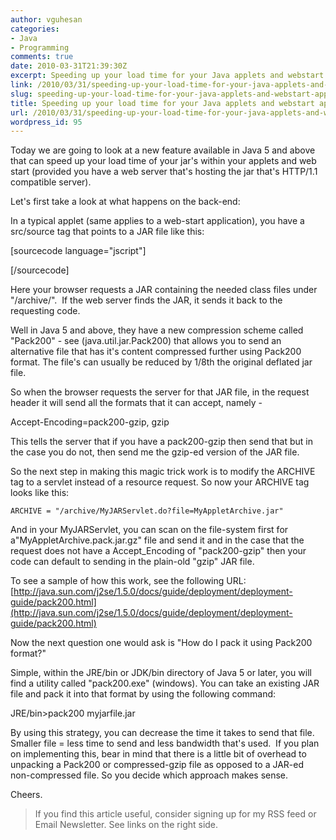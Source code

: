 ```yaml
---
author: vguhesan
categories:
- Java
- Programming
comments: true
date: 2010-03-31T21:39:30Z
excerpt: Speeding up your load time for your Java applets and webstart applications
link: /2010/03/31/speeding-up-your-load-time-for-your-java-applets-and-webstart-applications/
slug: speeding-up-your-load-time-for-your-java-applets-and-webstart-applications
title: Speeding up your load time for your Java applets and webstart applications
url: /2010/03/31/speeding-up-your-load-time-for-your-java-applets-and-webstart-applications/
wordpress_id: 95
---
```


Today we are going to look at a new feature available in Java 5 and above that can speed up your load time of your jar's within your applets and web start (provided you have a web server that's hosting the jar that's HTTP/1.1 compatible server).

Let's first take a look at what happens on the back-end:

In a typical applet (same applies to a web-start application), you have a src/source tag that points to a JAR file like this:

[sourcecode language="jscript"]

<applet CODE = "com.MyApplet.class" ARCHIVE = "/archive/MyAppletArchive.jar">
</applet>

[/sourcecode]

Here your browser requests a JAR containing the needed class files under "/archive/".  If the web server finds the JAR, it sends it back to the requesting code.

Well in Java 5 and above, they have a new compression scheme called "Pack200" - see (java.util.jar.Pack200) that allows you to send an alternative file that has it's content compressed further using Pack200 format. The file's can usually be reduced by 1/8th the original deflated jar file.

So when the browser requests the server for that JAR file, in the request header it will send all the formats that it can accept, namely -

Accept-Encoding=pack200-gzip, gzip

This tells the server that if you have a pack200-gzip then send that but in the case you do not, then send me the gzip-ed version of the JAR file.

So the next step in making this magic trick work is to modify the ARCHIVE tag to a servlet instead of a resource request. So now your ARCHIVE tag looks like this:

    
    
    
    
    ARCHIVE = "/archive/MyJARServlet.do?file=MyAppletArchive.jar"
    





And in your MyJARServlet, you can scan on the file-system first for a"MyAppletArchive.pack.jar.gz" file and send it and in the case that the request does not have a Accept_Encoding of "pack200-gzip" then your code can default to sending in the plain-old "gzip" JAR file.

To see a sample of how this work, see the following URL:
[http://java.sun.com/j2se/1.5.0/docs/guide/deployment/deployment-guide/pack200.html](http://java.sun.com/j2se/1.5.0/docs/guide/deployment/deployment-guide/pack200.html)

Now the next question one would ask is "How do I pack it using Pack200 format?"

Simple, within the JRE/bin or JDK/bin directory of Java 5 or later, you will find a utility called "pack200.exe" (windows). You can take an existing JAR file and pack it into that format by using the following command:

JRE/bin>pack200 myjarfile.jar

By using this strategy, you can decrease the time it takes to send that file. Smaller file = less time to send and less bandwidth that's used.  If you plan on implementing this, bear in mind that there is a little bit of overhead to unpacking a Pack200 or compressed-gzip file as opposed to a JAR-ed non-compressed file. So you decide which approach makes sense.

Cheers.



<blockquote>If you find this article useful, consider signing up for my RSS feed or Email Newsletter. See links on the right side.</blockquote>
